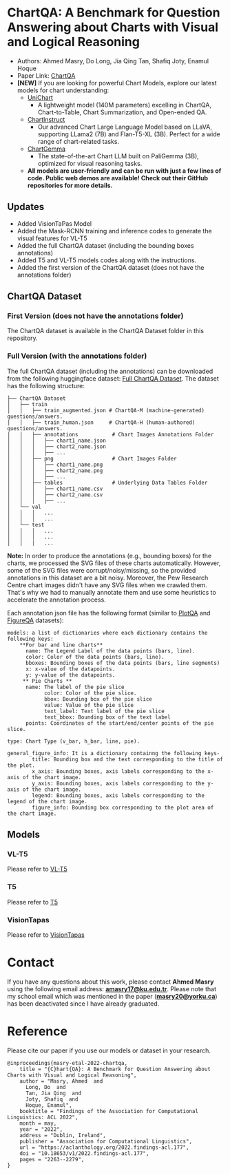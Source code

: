 # ChartQA: A Benchmark for Question Answering about Charts with Visual and Logical Reasoning

* Authors: Ahmed Masry, Do Long, Jia Qing Tan, Shafiq Joty, Enamul Hoque
* Paper Link: [ChartQA](https://aclanthology.org/2022.findings-acl.177/)
* **[NEW]** If you are looking for powerful Chart Models, explore our latest models for chart understanding:
    * [UniChart](https://github.com/vis-nlp/UniChart)
        * A lightweight model (140M parameters) excelling in ChartQA, Chart-to-Table, Chart Summarization, and Open-ended QA.
    * [ChartInstruct](https://github.com/vis-nlp/ChartInstruct)
        * Our advanced Chart Large Language Model based on LLaVA, supporting LLama2 (7B) and Flan-T5-XL (3B). Perfect for a wide range of chart-related tasks.
    * [ChartGemma](https://github.com/vis-nlp/ChartGemma)
        * The state-of-the-art Chart LLM built on PaliGemma (3B), optimized for visual reasoning tasks. 	
    * **All models are user-friendly and can be run with just a few lines of code. Public web demos are available! Check out their GitHub repositories for more details.**

## Updates
* Added VisionTaPas Model
* Added the Mask-RCNN training and inference codes to generate the visual features for VL-T5
* Added the full ChartQA dataset (including the bounding boxes annotations)
* Added T5 and VL-T5 models codes along with the instructions. 
* Added the first version of the ChartQA dataset (does not have the annotations folder)

## ChartQA Dataset
### First Version (does not have the annotations folder)
The ChartQA dataset is available in the ChartQA Dataset folder in this repository. 

### Full Version (with the annotations folder)
The full ChartQA dataset (including the annotations) can be downloaded from the following huggingface dataset: [Full ChartQA Dataset](https://huggingface.co/datasets/ahmed-masry/ChartQA). The dataset has the following structure:

```
├── ChartQA Dataset                   
│   ├── train   
│   │   ├── train_augmented.json # ChartQA-M (machine-generated) questions/answers. 
│   │   ├── train_human.json     # ChartQA-H (human-authored) questions/answers. 
│   │   ├── annotations           # Chart Images Annotations Folder
│   │   │   ├── chart1_name.json
│   │   │   ├── chart2_name.json
│   │   │   ├── ...
│   │   ├── png                   # Chart Images Folder
│   │   │   ├── chart1_name.png
│   │   │   ├── chart2_name.png
│   │   │   ├── ...
│   │   ├── tables                # Underlying Data Tables Folder
│   │   │   ├── chart1_name.csv
│   │   │   ├── chart2_name.csv
│   │   │   ├── ...
│   └── val  
│   │   │   ...
│   │   │   ...
│   └── test  
│   │   │   ...
│   │   │   ...
│   │   |   ...
```

 <strong>Note:</strong> In order to produce the annotations (e.g., bounding boxes) for the charts, we processed the SVG files of these charts automatically. However, some of the SVG files were corrupt/noisy/missing, so the provided annotations in this dataset are a bit noisy. Moreover, the Pew Research Centre chart images didn't have any SVG files when we crawled them. That's why we had to manually annotate them and use some heuristics to accelerate the annotation process. 
 
Each annotation json file has the following format (similar to [PlotQA](https://github.com/NiteshMethani/PlotQA/blob/master/PlotQA_Dataset.md) and [FigureQA](https://www.microsoft.com/en-us/research/project/figureqa-dataset/) datasets):
```
models: a list of dictionaries where each dictionary contains the following keys:
    **For bar and line charts**
      name: The Legend Label of the data points (bars, line).
      color: Color of the data points (bars, line). 
      bboxes: Bounding boxes of the data points (bars, line segments)
      x: x-value of the datapoints.
      y: y-value of the datapoints.
     ** Pie Charts **
      name: The label of the pie slice
			color: Color of the pie slice.
			bbox: Bounding box of the pie slice
			value: Value of the pie slice
			text_label: Text label of the pie slice
			text_bbox: Bounding box of the text label
      points: Coordinates of the start/end/center points of the pie slice. 

type: Chart Type (v_bar, h_bar, line, pie).

general_figure_info: It is a dictionary containng the following keys-
		title: Bounding box and the text corresponding to the title of the plot.
		x_axis: Bounding boxes, axis labels corresponding to the x-axis of the chart image.
		y_axis: Bounding boxes, axis labels corresponding to the y-axis of the chart image.
		legend: Bounding boxes, axis labels corresponding to the legend of the chart image.
		figure_info: Bounding box corresponding to the plot area of the chart image.
```
## Models

### VL-T5
Please refer to [VL-T5](https://github.com/vis-nlp/ChartQA/tree/main/Models/VL-T5)

### T5 
Please refer to [T5](https://github.com/vis-nlp/ChartQA/tree/main/Models/T5)

### VisionTapas
Please refer to [VisionTapas](https://github.com/vis-nlp/ChartQA/tree/main/Models/VisionTapas)

# Contact
If you have any questions about this work, please contact **Ahmed Masry** using the following email address: **amasry17@ku.edu.tr**.
Please note that my school email which was mentioned in the paper (**masry20@yorku.ca**) has been deactivated since I have already graduated. 

# Reference
Please cite our paper if you use our models or dataset in your research. 

```
@inproceedings{masry-etal-2022-chartqa,
    title = "{C}hart{QA}: A Benchmark for Question Answering about Charts with Visual and Logical Reasoning",
    author = "Masry, Ahmed  and
      Long, Do  and
      Tan, Jia Qing  and
      Joty, Shafiq  and
      Hoque, Enamul",
    booktitle = "Findings of the Association for Computational Linguistics: ACL 2022",
    month = may,
    year = "2022",
    address = "Dublin, Ireland",
    publisher = "Association for Computational Linguistics",
    url = "https://aclanthology.org/2022.findings-acl.177",
    doi = "10.18653/v1/2022.findings-acl.177",
    pages = "2263--2279",
}
```
